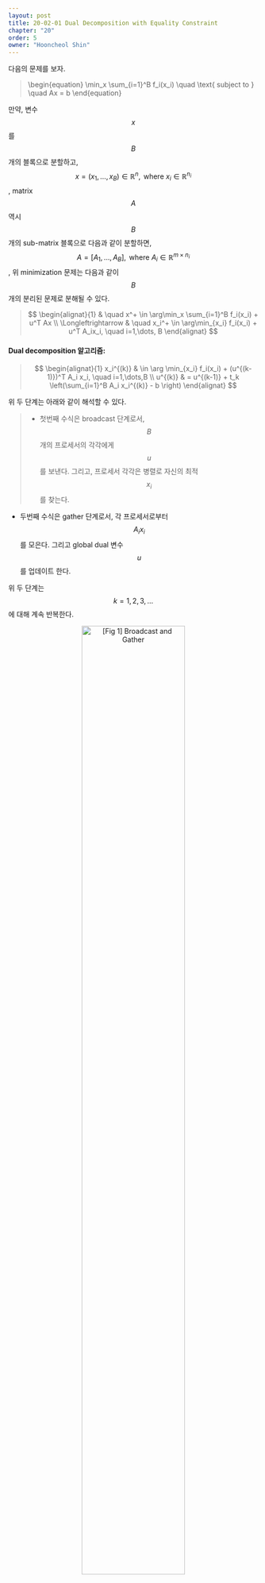 ```yaml
---
layout: post
title: 20-02-01 Dual Decomposition with Equality Constraint
chapter: "20"
order: 5
owner: "Hooncheol Shin"
---
```


다음의 문제를 보자. 
>\begin{equation}
\min_x \sum_{i=1}^B f_i(x_i) \quad \text{ subject to } \quad Ax = b
\end{equation}

만약, 변수 $$x$$를 $$B$$개의 블록으로 분할하고, $$x = (x_1,\dots,x_B) \in \mathbb{R}^n, \text{ where } x_i \in \mathbb{R}^{n_i}$$, matrix $$A$$ 역시 $$B$$개의 sub-matrix 블록으로 다음과 같이 분할하면, $$A = [A_1, \dots, A_B], \text{ where } A_i \in \mathbb{R}^{m \times n_i}$$, 위 minimization 문제는 다음과 같이 $$B$$개의 분리된 문제로 분해될 수 있다.  
> $$
> \begin{alignat}{1}
> & \quad x^+ \in \arg\min_x \sum_{i=1}^B f_i(x_i) + u^T Ax  \\
> \Longleftrightarrow & \quad x_i^+ \in \arg\min_{x_i} f_i(x_i) + u^T A_ix_i, \quad i=1,\dots, B
> \end{alignat}
> $$

#### Dual decomposition 알고리즘: 

> $$
> \begin{alignat}{1}
> x_i^{(k)} & \in \arg \min_{x_i} f_i(x_i) + (u^{(k-1)})^T A_i x_i, \quad i=1,\dots,B  \\
> u^{(k)}   & = u^{(k-1)} + t_k \left(\sum_{i=1}^B A_i x_i^{(k)} - b \right)
> \end{alignat}
> $$

위 두 단계는 아래와 같이 해석할 수 있다. 
>* 첫번째 수식은 broadcast 단계로서, $$B$$개의 프로세서의 각각에게 $$u$$를 보낸다. 그리고, 프로세서 각각은 병렬로 자신의 최적 $$x_i$$를 찾는다.   
* 두번째 수식은 gather 단계로서, 각 프로세서로부터 $$A_i x_i$$를 모은다. 그리고 global dual 변수 $$u$$를 업데이트 한다. 

위 두 단계는 $$k=1,2,3,\dots$$에 대해 계속 반복한다. 

<figure class="image" style="align: center;">
<p align="center">
  <img src="{{ site.baseurl }}/img/chapter_img/chapter20/decomposition.png" alt="[Fig 1] Broadcast and Gather" width="70%">
  <figcaption style="text-align: center;">[Fig 1] Broadcast and Gather</figcaption>
</p>
</figure>

